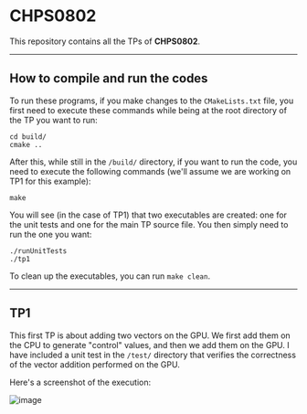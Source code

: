 # CHPS0802

This repository contains all the TPs of **CHPS0802**.

<hr></hr>

## How to compile and run the codes

To run these programs, if you make changes to the `CMakeLists.txt` file, you first need to execute these commands while being at the root directory of the TP you want to run:

```
cd build/
cmake ..
```

After this, while still in the `/build/` directory, if you want to run the code, you need to execute the following commands (we'll assume we are working on TP1 for this example):

```
make
```

You will see (in the case of TP1) that two executables are created: one for the unit tests and one for the main TP source file. You then simply need to run the one you want:

```
./runUnitTests
./tp1
```

To clean up the executables, you can run `make clean`.

<hr>

## TP1

This first TP is about adding two vectors on the GPU. We first add them on the CPU to generate "control" values, and then we add them on the GPU. I have included a unit test in the `/test/` directory that verifies the correctness of the vector addition performed on the GPU.

Here's a screenshot of the execution:

![image](https://github.com/user-attachments/assets/6c9beb54-f012-4a5c-ab1e-0056589c51e6)
